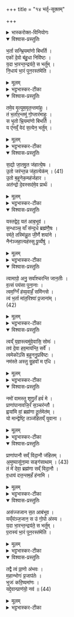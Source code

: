 +++
title = "१४ भर्तृ-सूक्तम्"

+++

<details><summary>भास्करोक्त-विनियोगः</summary>

1उत्तरानुवाकौ सूक्तविशेषौ आरण्यकत्वाविशेषाद् इहाम्नातौ ।  
 
तत्रेदं प्रथमं भर्तृसूक्तं 'मृत्यवे वेहतम्' इत्यत्र पशूनां नारिष्टानन्तरमुपहोमा एते ।  
 
प्राणः मृत्युरूपेण स्तूयते - अन्त्या अनुष्टुप् ।  

</details>

<details open><summary>विश्वास-प्रस्तुतिः</summary>

भ॒र्ता सन्भ्रि॒यमा॑णो बिभर्ति ।  
एको॑ दे॒वो ब॑हु॒धा निवि॑ष्टः ।  
य॒दा भा॒रन्त॒न्द्रय॑ते॒ स भर्तु॑म् ।  
नि॒धाय॑ भा॒रं पुन॒रस्त॑मेति ।  
</details>

<details><summary>मूलम्</summary>

भ॒र्ता सन्भ्रि॒यमा॑णो बिभर्ति ।  
एको॑ दे॒वो ब॑हु॒धा निवि॑ष्टः ।  
य॒दा भा॒रन्त॒न्द्रय॑ते॒ स भर्तु॑म् ।  
नि॒धाय॑ भा॒रं पुन॒रस्त॑मेति ।  
</details>

<details><summary>भट्टभास्कर-टीका</summary>

भर्ता प्राणः, शरीरस्य धारकत्वात् पोषकत्वाद्वा भर्ता सन् भ्रियमाणश्चान्नादिना ईश्वरेण च एवम्भूतो यो बिभर्ति शरीराणि देवो देवनशील एकोऽपि सन् बहुधा शरीरेषु निविष्टः केषुचिन्महान् केषुचिदल्पः, तत्रापि बहुप्रकारकार्यजनकः । किं सर्वदा शरीराणि बिभर्ति ? नेत्याह - स एष देवो यदा भारं भरणीयं शरीरं भर्तुं तन्द्रयते तन्द्रीम् आलस्यं प्रतिपद्यते जीवनादृष्टावसाने, तदानीम् इदं भारं निधाय उत्सृज्य अस्तमेत्य् अदर्शनं गच्छति पुनः पूर्ववच्छरीरारम्भात्प्रागेव तदाऽसौ मृत इत्युच्यते ॥
</details>

<details open><summary>विश्वास-प्रस्तुतिः</summary>

तमे॒व मृ॒त्युम॒मृत॒न्तमा॑हुः ।  
तं भ॒र्तार॒न्तमु॑ गो॒प्तार॑माहुः ।  
स भृ॒तो भ्रि॒यमा॑णो बिभर्ति ।  
य ए॑नव्ँ॒ वेद॑ स॒त्येन॒ भर्तु॑म् ।  
</details>

<details><summary>मूलम्</summary>

तमे॒व मृ॒त्युम॒मृत॒न्तमा॑हुः ।  
तं भ॒र्तार॒न्तमु॑ गो॒प्तार॑माहुः ।  
स भृ॒तो भ्रि॒यमा॑णो बिभर्ति ।  
य ए॑नव्ँ॒ वेद॑ स॒त्येन॒ भर्तु॑म् ।  
</details>

<details><summary>भट्टभास्कर-टीका</summary>

2यस्मादेवं तस्मात् तमेवेति मृत्युं मरणहेतुम् अमृतम् अमृतत्वहेतुं च तमेव आहुर् विपश्चितः । यद्ययं मुञ्चति म्रियतेऽसौ, यदि न मुञ्चति जीवत्यसौ । किञ्च - तमेव भारं पोषयितारं गोप्तारं रक्षिप्तारं च आहुः । अपि च स देवः पूर्वमेव देहारम्भे भृतः भ्रियमाणश्च अन्नादिभिरिदानीं बिभर्ति तं पुरुषम् । किमित्याह - य एनं प्राणं सत्येन सति साधुना श्रुतिस्मृत्युदितेन मार्गेण भर्तुं वेद तं भृतो भ्रियमाणश्च बिभर्ति न जहाति । अन्यं तु भृतोऽपि भ्रियमाणोऽपि न विभर्त्य् असन्निव तस्मिन् भवति । यद्वा - अन्यं भृतो भ्रियमाणो न बिभर्ति यद्यपि भृतस् तथाऽपीदानीं भ्रियमाणो भूत्वा भर्ता न भवति ॥
</details>

<details open><summary>विश्वास-प्रस्तुतिः</summary>

स॒द्यो जा॒तमु॒त ज॑हात्ये॒षः ।  
उ॒तो जर॑न्त॒न्न ज॑हा॒त्येक॑म् । (41)  
उ॒तो ब॒हूनेक॒मह॑र्जहार ।  
अत॑न्द्रो दे॒वस्सद॑मे॒व प्रार्थः॑ ।  
</details>

<details><summary>मूलम्</summary>

स॒द्यो जा॒तमु॒त ज॑हात्ये॒षः ।  
उ॒तो जर॑न्त॒न्न ज॑हा॒त्येक॑म् । (41)  
उ॒तो ब॒हूनेक॒मह॑र्जहार ।  
अत॑न्द्रो दे॒वस्सद॑मे॒व प्रार्थः॑ ।  
</details>

<details><summary>भट्टभास्कर-टीका</summary>

3एतदेव स्पष्टयति - सद्य इति ॥ स एष देवः सद्यः समानेऽह्न्य् उताप्यर्थे जातं जातमात्रमपि जहाति जन्मदिन एवं त्यजत्य् एकमिति सामर्थ्याल्लभ्यते । उतो अपिच एकम् अन्यं पुरुषं जरन्तं जीर्णमपि न जहाति । 'जीर्यतेरत्रन्' इति भूते अत्रन्प्रत्ययः । अथ एकमह एकस्मिन्नहनि बहूनपि जहार हरति । एतदुक्तं भवति - बहुष्वप्यहस्स्व् एकमपि न हरत्य् एकस्मिन्नहनि बहूनपि हरतीति या वचनव्यक्तिः सा सामर्थ्याद् लभ्या । एवमयं देवः सदमेव सदैव । मकारान्तो निपातः । अतन्द्रो ऽनालस्यः प्रार्थः प्रकृष्टप्रयोजनः, प्रार्थनीय इत्येके ॥
</details>

<details open><summary>विश्वास-प्रस्तुतिः</summary>

यस्तद्वेद॒ यत॑ आब॒भूव॑ ।  
स॒न्धाञ्च॒ याँ स॑न्द॒धे ब्रह्म॑णै॒षः ।  
रम॑ते॒ तस्मि॑न्नु॒त जी॒र्णे शया॑ने ।  
नैन॑ञ्जहा॒त्यह॑स्सु पू॒र्व्येषु॑ ।  
</details>

<details><summary>मूलम्</summary>

यस्तद्वेद॒ यत॑ आब॒भूव॑ ।  
स॒न्धाञ्च॒ याँ स॑न्द॒धे ब्रह्म॑णै॒षः ।  
रम॑ते॒ तस्मि॑न्नु॒त जी॒र्णे शया॑ने ।  
नैन॑ञ्जहा॒त्यह॑स्सु पू॒र्व्येषु॑ ।  
</details>


<details><summary>भट्टभास्कर-टीका</summary>

4यस्तदियादि ॥ अथ यः पुरुषस् तद्वेद तत्कारणं जानाति । किमित्वाह - यतः कारणाद् अयं प्राण आबभूव आविर्बभूव तद्यो वेद, सन्धां च यो वेदेत्येव सन्धा सन्धानं समयः सम्बन्धो वा । 'आतश्चोपसर्गे' इत्यञ् । तामपि यो वेद । कीदृशीमित्याह - यां सन्धां ब्रह्मणा आत्मना सह एषः प्राणः सन्दधे 'इत्थं वस्तव्यम् इयन्तं कालं स्थातव्यं' इति तामस्य सन्धां कालं च यो वेद । तस्मिन् पुरुषे जीर्णे शयानेऽप्य् अयं देवो रमते नैवैनं जहात्य् अहस्सु पूर्व्येषु पूर्वैः कर्मभिः कृतानि पूर्व्याणि 'पूर्वैः कृतमिनियौ' इति यः । तेषु नैनं जहाति महाप्राण एव सर्वेषु भवति पुरुषः । यद्वा - पूर्वैः शास्त्रकृद्भिः कृतानि विहितानि शतवर्षसम्बन्धीनि । पूर्व्याणि । यद्वा - पूर्वसदृशानि पूर्व्याणि । इवार्थे यः । बाल्ये यान्यहानि गतानि तत्तुल्येष्वेवाहस्सु सर्वेष्व् एनं न जहाति तत्तुल्यान्येव करोतीति यावत् ॥
</details>

<details open><summary>विश्वास-प्रस्तुतिः</summary>

त्वामापो॒ अनु॒ सर्वा॑श्चरन्ति जान॒तीः ।  
व॒त्सं पय॑सा पुना॒नाः ।  
त्वम॒ग्निँ ह॑व्य॒वाहँ॒ समि॑न्त्से ।  
त्वं भ॒र्ता मा॑त॒रिश्वा॑ प्र॒जाना॑म् ।  
(42)  
</details>

<details><summary>मूलम्</summary>

त्वामापो॒ अनु॒ सर्वा॑श्चरन्ति जान॒तीः ।  
व॒त्सं पय॑सा पुना॒नाः ।  
त्वम॒ग्निँ ह॑व्य॒वाहँ॒ समि॑न्त्से ।  
त्वं भ॒र्ता मा॑त॒रिश्वा॑ प्र॒जाना॑म् ।  
(42)  
</details>

<details><summary>भट्टभास्कर-टीका</summary>

5त्वामाप इति ॥ चरन्तीति प्रथमपादान्तः । वाक्यविच्छेदोऽन्यथा प्रमादकृतः । आपः कर्माणि सर्वाणि कर्माणि त्वामेवानुसञ्चरन्त्य् अनुधावन्ति त्वमेव हि सर्वाणि कर्माणि कारयसि यथा वत्सं मातरोऽनुसञ्चरन्ति जानतीर् जानन्त्यः वत्समेव ध्यायन्त्यः । 'वा छन्दसि' इति पूर्वसवर्णदीर्घः । पयसा पुनाना वत्सं शोधयन्त्यः जीवयन्त्यः शुद्ध्या तत्फलं जीवनं लक्ष्यते । यद्वा - पयसा सर्वं जगत् पुनाना यागादिनिर्वृत्त्या । यद्वा - अन्तर्भावितण्यर्थश्चरतिः । सर्वाण्यपि कर्माणि त्वाम् अनतिक्रमेण चरन्ति वर्धयन्ति वत्समिव गावः पयस्विन्य इति श्रौतस्मार्तैर्हि कर्मभिः प्राणा वर्धन्ते । यद्वा - स्यन्दनकर्मा पुनातिः । पुनानाः सोमधारयेति । यथा स्यन्दमाना पयोधारा यतो वत्सं जानन्त्य इति । त्वमेव हव्यवाहं हविषां वोढारम् । 'वहश्च' इति ण्विः । अग्निं समिन्त्से सन्दीपयसि । इन्धेर्लटि 'रुधादिभ्यः श्नम्' 'श्नसोरल्लोपः' 'खरि च' इति चर्वम् । त्वं भर्ता प्रजानां धारयिता पोषयिता वा । कथमित्याह - मातरिश्वा आकाशे गन्तेति व्याख्यातम् ॥
</details>

<details open><summary>विश्वास-प्रस्तुतिः</summary>

त्वय्ँ य॒ज्ञस्त्वमु॑वे॒वासि॒ सोमः॑ ।  
तव॑ दे॒वा हव॒माय॑न्ति॒ सर्वे॑ ।  
त्वमेको॑ऽसि ब॒हूननु॒प्रवि॑ष्टः ।  
नम॑स्ते अस्तु सु॒हवो॑ म एधि ।  
</details>

<details><summary>मूलम्</summary>

त्वय्ँ य॒ज्ञस्त्वमु॑वे॒वासि॒ सोमः॑ ।  
तव॑ दे॒वा हव॒माय॑न्ति॒ सर्वे॑ ।  
त्वमेको॑ऽसि ब॒हूननु॒प्रवि॑ष्टः ।  
नम॑स्ते अस्तु सु॒हवो॑ म एधि ।  
</details>

<details><summary>भट्टभास्कर-टीका</summary>

6त्वं यज्ञ इत्यादि ॥ त्वमेव यज्ञस् त्वदधीनत्वात् सर्वप्रवृत्तीनां, सोमश्च त्वमेवासि, त्वदधीनत्वात्सर्वजीवानां, न हि वायुना विना किञ्चिज्जीवतीति तव हवम् आह्वानम् आयन्ति गच्छन्ति सर्वे देवाः सर्वाणीन्द्रियाणि त्वयि हूयमाने आगच्छन्ति त्वया वा हूयमाना आगच्छन्ति । त्वमेकोऽसि बहून् देहान् अनुप्रविष्टः पृथक्त्वेन अनुप्रविष्टो ऽनुक्रमेण व्याप्य स्थितः । यद्वा - एक एव सन् बहूनिन्द्रियपदार्थाननुप्रविश्य स्थितस् तस्मै महानुभावाय तुभ्यं नमोऽस्तु त्वं च मम सुहव एधि शोभमानाह्वानो भव । विधेयो भवेति यावत् । ह्वयतेः 'भावे अनुपसर्गस्य' इत्य् अप्सम्प्रसारणे, आद्युदात्तं द्व्यचश्छन्दसि' इत्युत्तरपदानुदात्तत्वम् ॥
</details>


<details open><summary>विश्वास-प्रस्तुतिः</summary>

नमो॑ वामस्तु शृणु॒तँ हवं॑ मे ।  
प्राणा॑पानावजि॒रँ स॒ञ्चर॑न्तौ ।  
ह्वया॑मि वां॒ ब्रह्म॑णा तू॒र्तमेत॑म् ।  
यो मान्द्वेष्टि॒ तञ्ज॑हितय्ँ युवाना ।  
</details>

<details><summary>मूलम्</summary>

नमो॑ वामस्तु शृणु॒तँ हवं॑ मे ।  
प्राणा॑पानावजि॒रँ स॒ञ्चर॑न्तौ ।  
ह्वया॑मि वां॒ ब्रह्म॑णा तू॒र्तमेत॑म् ।  
यो मान्द्वेष्टि॒ तञ्ज॑हितय्ँ युवाना ।  
</details>

<details><summary>भट्टभास्कर-टीका</summary>

7नमो वामिति ॥ इदानीं प्राणापानवृत्तिद्वयेन प्राणः स्तूयते - हे प्राणापानौ! वां युवाभ्यां नमोऽस्तु मम हवम् आह्वानं शृणुतम् आह्वानप्रयोजनं कुरुतम् । तिङः परत्वान्न निहन्यते । अजिरम् अजनशीलं युष्मत्सम्बन्धेन सत्वरं सञ्चरन्तौ समेत्य चरन्तौ । यद्वा - शरीरं सञ्चारयन्तौ युवां मम हवं शृणुतम् इति । किमर्थमाह्वानमिति चेद् आह - ब्रह्मणा मन्त्रेण युवाम् आह्वयामि । परिबृडौ वां युवाम् आह्वयामि । 'सुपां सुलुक्! इत्याकारः । तूर्तं त्वरितम् । 'नसत्तनिषत्ता' इत्यत्र निपात्यते । एतं शीघ्रमागच्छतम् एतस्मै प्रयोजनाय युवाम् आह्वयामि । इदमपि किमर्थमित्याह - यो मां द्वेष्टि तं जहितं त्यजतं तत्सकाशं मा गमयतं हे युवाना! युवानौ ! नित्यतरुणौ! मिश्रितौ - वा । 'सुपां सुलुक्' इत्याकारः॥
</details>

<details open><summary>विश्वास-प्रस्तुतिः</summary>

प्राणा॑पानौ सव्ँ विदा॒नौ ज॑हितम् ।  
अ॒मुष्यासु॑ना॒मा सङ्ग॑साथाम् । (43)  
तं मे॑ देवा॒ ब्रह्म॑णा सव्ँ विदा॒नौ ।  
व॒धाय॑ दत्त॒न्तम॒हँ ह॑नामि ।  
</details>

<details><summary>मूलम्</summary>

प्राणा॑पानौ सव्ँ विदा॒नौ ज॑हितम् ।  
अ॒मुष्यासु॑ना॒मा सङ्ग॑साथाम् । (43)  
तं मे॑ देवा॒ ब्रह्म॑णा सव्ँ विदा॒नौ ।  
व॒धाय॑ दत्त॒न्तम॒हँ ह॑नामि ।  
</details>

<details><summary>भट्टभास्कर-टीका</summary>

8प्राणापानाविति ॥ हे प्राणापानौ! संविदानौ ऐकमत्यं गतौ सन्तौ मम शत्रुं जहितं त्यजतम् । अमुष्य शत्रोर् दत्तस्य गुप्तस्य वा असुना जीवेन मा सङ्गसाथां सङ्गतौ मा भूतम् । उभयत्र 'समोगमृच्छि' इत्यात्मनेपदं 'वा गमः' इति सिचः कित्त्वम् । किञ्च - हे देवा! देवौ! ब्रह्मणा परेण आत्मना संविदानौ ऐकमत्यं गतौ तं मे मम शत्रुं वधाय वधार्थं दत्तं मया हन्यमानम् अनुज्ञातुम् अर्हथ । तदाह - तमहं हनामि युवाभ्याम् अनुज्ञातः । व्यत्ययेन शप् ॥
</details>

<details open><summary>विश्वास-प्रस्तुतिः</summary>

अस॑ज्जजान स॒त आब॑भूव ।  
यय्ँय॑ञ्ज॒जान॒ स उ॑ गो॒पो अ॑स्य ।  
य॒दा भा॒रन्त॒न्द्रय॑ते॒ स भर्तु॑म् ।  
प॒रास्य॑ भा॒रं पुन॒रस्त॑मेति ।  
</details>

<details><summary>मूलम्</summary>

अस॑ज्जजान स॒त आब॑भूव ।  
यय्ँय॑ञ्ज॒जान॒ स उ॑ गो॒पो अ॑स्य ।  
य॒दा भा॒रन्त॒न्द्रय॑ते॒ स भर्तु॑म् ।  
प॒रास्य॑ भा॒रं पुन॒रस्त॑मेति ।  
</details>

<details><summary>भट्टभास्कर-टीका</summary>

9असदिति ॥ अस्पृष्टभावविकारं परमेश्वरलक्षणं वस्त्व् असज्जजान परमाकाशरूपेण प्रादुरभूत् सतस् तस्मात् सद्रूपात् सर्वपरिस्पन्दाधाराद्वाताख्यात् प्राणोऽयम् आबभूव सर्वविकारव्याप्य् उदपद्यत । अथ अयं सर्वभूतात्मा यंयं पदार्थं जजान जनयत्य् अस्य सर्वस्य स एव प्राणः गोपः गोपायिता रक्षिता । पचाद्यच् 'आयादय आर्धधातुके वा' इत्यायप्रत्ययाभावः । अथ स प्राणो विश्वं बिभ्रद् यदा इमं भारं भर्तुं तन्द्रयते आलस्यं प्रतिपद्यते तदानीं भारम् इमं परास्य उत्सृज्य पुनरस्तमेति परमाकाशात्मना तिष्ठति ॥
</details>


<details open><summary>विश्वास-प्रस्तुतिः</summary>

तद्वै त्वं प्रा॒णो अ॑भवः ।  
म॒हान्भोगः॑ प्र॒जाप॑तेः ।  
भुजः॑ करि॒ष्यमा॑णः ।  
यद्दे॒वान्प्राण॑यो॒ नव॑ ॥ (44)  
</details>

<details><summary>मूलम्</summary>

तद्वै त्वं प्रा॒णो अ॑भवः ।  
म॒हान्भोगः॑ प्र॒जाप॑तेः ।  
भुजः॑ करि॒ष्यमा॑णः ।  
यद्दे॒वान्प्राण॑यो॒ नव॑ ॥ (44)  
</details>

<details><summary>भट्टभास्कर-टीका</summary>

10तद्वा इति ॥ 'प्रत्यक्षकृतोऽयं मन्त्रः प्राणत्वं च अस्य देवस्य प्रतिपादयति तत् तस्मात् कारणात् त्वं प्राणो अभवः प्राणव्यपदेशोऽभवः । प्रजापतेर् महान् भोगः भोगहेतुस्त्वं यस्मात् तस्मात् त्वं प्राणो अभवश् चक्षुरादयो हि भोगहेतवः प्राणास् तस्मात् त्वं प्राण इति । क आह भोगहेतुः प्राण इति ? तत्राह - भुजः भोगान् करिष्यमाणः । हेतौ शानच् । भोगहेतुर्जीवानां यस्मात् त्वं देवान् चक्षुरादीनि नव इन्द्रियाणि प्राणयः प्रकर्षेण उज्जीवितवानसि । प्रकृष्टमननं जीवनम् एतेष्विति प्राणाः। इत्थं त्वमेव भोगार्थं करोषि तस्माद् भोगहेतवः प्राणाः । त्वं च महान् भोगहेतुः प्रजापतेः । तस्मात् त्वं प्राणो अभव इति । अनितेर्ण्यन्ताद् लङि 'आडजादीनाम्' इत्याट् । 'यद्वृत्तान्नित्यम्' इति निघाते प्रतिषिद्धे आट उदात्तत्वे 'तिङि चोदात्तवति' इति गतेरनुदात्तत्वं, 'उदात्तवता तिङा' इति समासः, एकादेशेन उदात्तत्वे णिच् स्वर्यते 'अनितेः' इति णत्वम् ॥
इत्यारण्यके तृतीये चतुर्दशोऽनुवाकः ॥  
</details>
